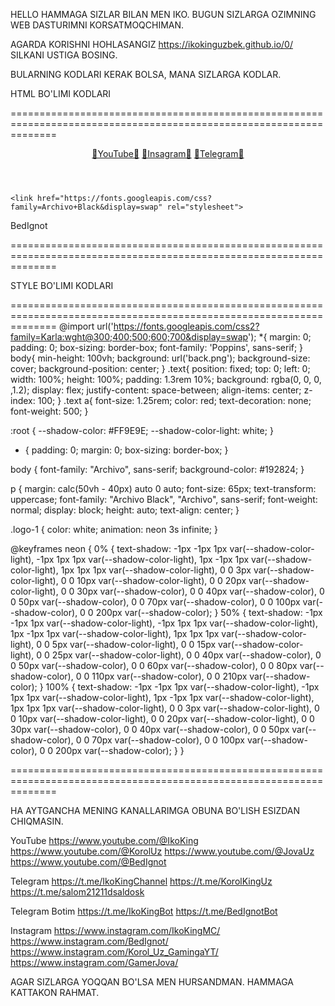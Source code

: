 HELLO HAMMAGA SIZLAR BILAN MEN IKO. BUGUN SIZLARGA OZIMNING WEB DASTURIMNI KORSATMOQCHIMAN.


AGARDA KORISHNI HOHLASANGIZ https://ikokinguzbek.github.io/0/ SILKANI USTIGA BOSING.







BULARNING KODLARI KERAK BOLSA, MANA SIZLARGA KODLAR.



HTML BO'LIMI KODLARI

====================================================================================================================
<!DOCTYPE html>
<html lang="uz" dir="ltr">
  <head>
    <meta charset="utf-8">
    <title>BedIgnotMC Team</title>
    <link rel="icon" href="icon.png">
    <link rel="stylesheet" href="style.css">
  </head>
  <body>
    <header class="text">
      <a href="https://www.youtube.com/@IkoKing">👑YouTube👑</a>
      <a href="https://www.instagram.com/IkoKingMC" class="uz">👑Insagram👑</a>
      <a href="https://www.t.me/IkoKingChannel">👑Telegram👑</a>
    </header>

    <link href="https://fonts.googleapis.com/css?family=Archivo+Black&display=swap" rel="stylesheet">

<p class="logo-1">
      BedIgnot
    </p>


  </body>
</html>
====================================================================================================================




STYLE BO'LIMI KODLARI


====================================================================================================================
@import url('https://fonts.googleapis.com/css2?family=Karla:wght@300;400;500;600;700&display=swap');
*{
margin: 0;
padding: 0;
box-sizing: border-box;
font-family: 'Poppins', sans-serif;
}
body{
  min-height: 100vh;
  background: url('back.png');
  background-size: cover;
  background-position: center;
}
.text{
  position: fixed;
  top: 0;
  left: 0;
  width: 100%;
  height: 100%;
  padding: 1.3rem 10%;
  background: rgba(0, 0, 0, ,1.2);
  display: flex;
  justify-content: space-between;
  align-items: center;
  z-index: 100;
}
.text a{
  font-size: 1.25rem;
  color: red;
  text-decoration: none;
  font-weight: 500;
}

:root {
  --shadow-color: #FF9E9E;
  --shadow-color-light: white;
}

* {
  padding: 0;
  margin: 0;
  box-sizing: border-box;
}

body {
  font-family: "Archivo", sans-serif;
  background-color: #192824;
}

p {
  margin: calc(50vh - 40px) auto 0 auto;
  font-size: 65px;
  text-transform: uppercase;
  font-family: "Archivo Black", "Archivo", sans-serif;
  font-weight: normal;
  display: block;
  height: auto;
  text-align: center;
}

.logo-1 {
  color: white;
  animation: neon 3s infinite;
}

@keyframes neon {
  0% {
    text-shadow: -1px -1px 1px var(--shadow-color-light), -1px 1px 1px var(--shadow-color-light), 1px -1px 1px var(--shadow-color-light), 1px 1px 1px var(--shadow-color-light),
    0 0 3px var(--shadow-color-light), 0 0 10px var(--shadow-color-light), 0 0 20px var(--shadow-color-light),
    0 0 30px var(--shadow-color), 0 0 40px var(--shadow-color), 0 0 50px var(--shadow-color), 0 0 70px var(--shadow-color), 0 0 100px var(--shadow-color), 0 0 200px var(--shadow-color);
  }
  50% {
    text-shadow: -1px -1px 1px var(--shadow-color-light), -1px 1px 1px var(--shadow-color-light), 1px -1px 1px var(--shadow-color-light), 1px 1px 1px var(--shadow-color-light),
    0 0 5px var(--shadow-color-light), 0 0 15px var(--shadow-color-light), 0 0 25px var(--shadow-color-light),
    0 0 40px var(--shadow-color), 0 0 50px var(--shadow-color), 0 0 60px var(--shadow-color), 0 0 80px var(--shadow-color), 0 0 110px var(--shadow-color), 0 0 210px var(--shadow-color);
  }
  100% {
    text-shadow: -1px -1px 1px var(--shadow-color-light), -1px 1px 1px var(--shadow-color-light), 1px -1px 1px var(--shadow-color-light), 1px 1px 1px var(--shadow-color-light),
    0 0 3px var(--shadow-color-light), 0 0 10px var(--shadow-color-light), 0 0 20px var(--shadow-color-light),
    0 0 30px var(--shadow-color), 0 0 40px var(--shadow-color), 0 0 50px var(--shadow-color), 0 0 70px var(--shadow-color), 0 0 100px var(--shadow-color), 0 0 200px var(--shadow-color);
  }
}

====================================================================================================================



HA AYTGANCHA MENING KANALLARIMGA OBUNA BO'LISH ESIZDAN CHIQMASIN.

YouTube
https://www.youtube.com/@IkoKing
https://www.youtube.com/@KorolUz
https://www.youtube.com/@JovaUz
https://www.youtube.com/@BedIgnot


Telegram
https://t.me/IkoKingChannel
https://t.me/KorolKingUz
https://t.me/salom21211dsaldosk

Telegram Botim
https://t.me/IkoKingBot
https://t.me/BedIgnotBot


Instagram
https://www.instagram.com/IkoKingMC/
https://www.instagram.com/BedIgnot/
https://www.instagram.com/Korol_Uz_GamingaYT/
https://www.instagram.com/GamerJova/





AGAR SIZLARGA YOQQAN BO'LSA MEN HURSANDMAN. HAMMAGA KATTAKON RAHMAT.
